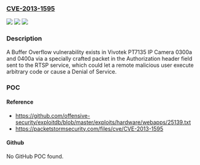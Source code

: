 ### [CVE-2013-1595](https://cve.mitre.org/cgi-bin/cvename.cgi?name=CVE-2013-1595)
![](https://img.shields.io/static/v1?label=Product&message=n%2Fa&color=blue)
![](https://img.shields.io/static/v1?label=Version&message=n%2Fa&color=blue)
![](https://img.shields.io/static/v1?label=Vulnerability&message=n%2Fa&color=brighgreen)

### Description

A Buffer Overflow vulnerability exists in Vivotek PT7135 IP Camera 0300a and 0400a via a specially crafted packet in the Authorization header field sent to the RTSP service, which could let a remote malicious user execute arbitrary code or cause a Denial of Service.

### POC

#### Reference
- https://github.com/offensive-security/exploitdb/blob/master/exploits/hardware/webapps/25139.txt
- https://packetstormsecurity.com/files/cve/CVE-2013-1595

#### Github
No GitHub POC found.

